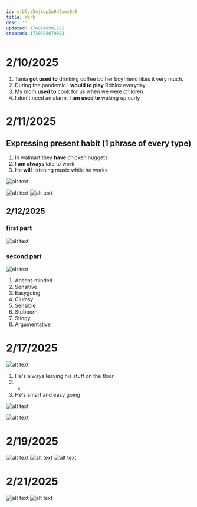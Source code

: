 ```yaml
---
id: sjblcz5mjkop2w9d9zws8e9
title: Work
desc: ''
updated: 1740148991631
created: 1739198670083
---
```

# 2/10/2025 
1. Tania **got used to** drinking coffee bc her boyfriend likes it very much.
2. During the pandemic I **would to play** Roblox everyday
3. My mom **used to** cook for us when we were children
4. I don't need an alarm, I **am used to** waking up early

# 2/11/2025
## Expressing present habit (1 phrase of every type)
1. In walmart they **have** chicken nuggets
2. I **am always** late to work
3. He **will** listening music while he works

![alt text](image-42.png)

![alt text](image-43.png)
![alt text](IMG_8192.jpeg)

## 2/12/2025
### first part
![alt text](image-44.png)

### second part
![alt text](image-45.png)

1. Absent-minded 
2. Sensitive 
3. Easygoing 
4. Clumsy 
5. Sensible 
6. Stubborn 
7. Stingy 
8. Argumentative 

# 2/17/2025
![alt text](image-46.png)
1. He's always leaving his stuff on the floor
2. -
3. He's smart and easy going

![alt text](image-47.png)

![alt text](image-49.png)

# 2/19/2025
![alt text](image-50.png)
![alt text](image-52.png)
![alt text](image-51.png)

# 2/21/2025
![alt text](image-53.png)
![alt text](image-54.png)